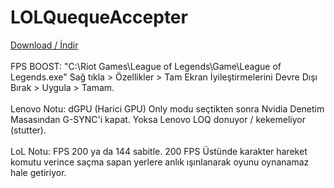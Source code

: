 # LOLQuequeAccepter
[Download / İndir](https://github.com/ny4rlk0/LOLQueueAccepter/releases/download/Stable/LOLQueueAccepter.exe)
<br>
<br>FPS BOOST: "C:\Riot Games\League of Legends\Game\League of Legends.exe" Sağ tıkla > Özellikler > Tam Ekran İyileştirmelerini Devre Dışı Bırak > Uygula > Tamam.
<br>
<br>Lenovo Notu: dGPU (Harici GPU) Only modu seçtikten sonra Nvidia Denetim Masasından G-SYNC'i kapat. Yoksa Lenovo LOQ donuyor / kekemeliyor (stutter).
<br>
<br>LoL Notu: FPS 200 ya da 144 sabitle. 200 FPS Üstünde karakter hareket komutu verince saçma sapan yerlere anlık ışınlanarak oyunu oynanamaz hale getiriyor.
